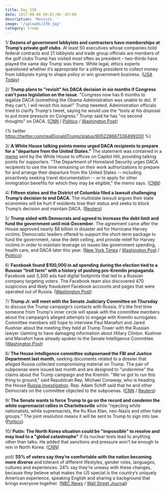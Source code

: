 ```yaml
---
title: Day 230
date: 2017-09-06 09:01:00 -07:00
description: 'Revisit. '
image: "/uploads/230.jpg"
category: trump
---
```


1/ **Dozens of government lobbyists and contractors have memberships at Trump’s private golf clubs**. At least 50 executives whose companies hold federal contracts and 21 lobbyists and trade group officials are members of the golf clubs Trump has visited most often as president – two-thirds have played the same day Trump was there. While legal, ethics experts questioned whether it’s appropriate for a sitting president to collect money from lobbyists trying to shape policy or win government business. ([USA Today](https://www.usatoday.com/story/news/2017/09/06/trump-gets-millions-golf-members-ceos-and-lobbyists-get-access-president/632505001/))

2/ **Trump plans to "revisit" his DACA decision in six months if Congress can't pass legislation on the issue**.  "Congress now has 6 months to legalize DACA (something the Obama Administration was unable to do). If they can't, I will revisit this issue!" Trump tweeted. Administration officials tried to clarify Trump's tweet, saying he would use the “tools at his disposal to put more pressure on Congress." Trump said he has "no second thoughts" on DACA. ([CNN](http://www.cnn.com/2017/09/05/politics/donald-trump-revisit-daca/index.html) / [Politico](http://www.politico.com/story/2017/09/06/trump-daca-dreamers-tweet-justice-department-242375?lo=ap_a1) / [Washington Post](https://www.washingtonpost.com/news/post-politics/wp/2017/09/06/trump-no-second-thoughts-on-daca-decision/))

{% twitter https://twitter.com/realDonaldTrump/status/905228667336499200 %}

3/ **A White House talking points memo urged DACA recipients to prepare for a "departure from the United States."** The statement was contained in a [memo](http://i2.cdn.turner.com/cnn/2017/images/09/05/daca.talking.points%5B8%5D.pdf) sent by the White House to offices on Capitol Hill, providing talking points for supporters. "The Department of Homeland Security urges DACA recipients to use the time remaining on their work authorizations to prepare for and arrange their departure from the United States -- including proactively seeking travel documentation -- or to apply for other immigration benefits for which they may be eligible," the memo says. ([CNN](http://www.cnn.com/2017/09/05/politics/white-house-memo-daca-recipients-leave/index.html))

4/ **Fifteen states and the District of Columbia filed a lawsuit challenging Trump’s decision to end DACA**. The multistate lawsuit argues their state economies will be hurt if residents lose their status and seeks to block Trump’s decision and maintain DACA. ([Reuters](https://www.reuters.com/article/us-usa-immigration-ny/states-file-lawsuit-challenging-trump-decision-on-dreamers-idUSKCN1BH1HS))

5/ **Trump sided with Democrats and agreed to increase the debt limit and fund the government until mid-December**. The agreement came after the House approved nearly $8 billion in disaster aid for Hurricane Harvey victims. Democratic leaders offered to support the short-term package to fund the government, raise the debt ceiling, and provide relief for Harvey victims in order to maintain leverage on issues like government spending, health care, and DACA later this year.  ([New York Times](https://www.nytimes.com/2017/09/06/us/politics/house-vote-harvey-aid-debt-ceiling.html) / [Washington Post](https://www.washingtonpost.com/powerpost/house-prepares-for-harvey-relief-vote/2017/09/06/62919058-92fc-11e7-89fa-bb822a46da5b_story.html) / [Politico](http://www.politico.com/story/2017/09/06/schumer-and-pelosi-offer-support-for-harvey-aid-and-debt-limit-boost-242376?lo=ap_d1))

6/ **Facebook found $100,000 in ad spending during the election tied to a Russian “troll farm” with a history of pushing pro-Kremlin propaganda**. Facebook said 3,300 ads had digital footprints that led to a Russian company targeting voters. The Facebook team also discovered 470 suspicious and likely fraudulent Facebook accounts and pages that were operated out of Russia. ([Washington Post](https://www.washingtonpost.com/politics/facebook-says-it-sold-political-ads-to-russian-company-during-2016-election/2017/09/06/32f01fd2-931e-11e7-89fa-bb822a46da5b_story.html))

7/ **Trump Jr. will meet with the Senate Judiciary Committee on Thursday** to discuss the Trump campaign’s contacts with Russia. It's the first time someone from Trump's inner circle will speak with the committee members about the campaign’s alleged attempts to engage with Kremlin surrogates. Committee members still hope to interview Paul Manafort and Jared Kushner about the meeting they held at Trump Tower with the Russian lawyer claiming to have damaging information about Hillary Clinton. Kushner and Manafort have already spoken to the Senate Intelligence Committee. ([Washington Post](https://www.washingtonpost.com/powerpost/senate-judiciarys-meeting-with-trump-jr-scheduled-for-thursday/2017/09/05/8a4ac918-9291-11e7-8754-d478688d23b4_story.html))

8/ **The House intelligence committee subpoenaed the FBI and Justice Department last month**, seeking documents related to a dossier that alleged Russia collected compromising material on Trump. The pair of subpoenas were issued last month and are designed to "undermine" the claims about the Trump campaign and the Kremlin. "We've got to run this thing to ground," said Republican Rep. Michael Conaway, who is heading the House <a href="{{ site.baseurl }}/trump-russia-investigation/">Russia investigation</a>. Rep. Adam Schiff said that he and other Democrats on the committee objected to the subpoenas. ([CNN](http://www.cnn.com/2017/09/05/politics/house-intelligence-committee-subpoena-fbi-justice/index.html) / [Reuters](https://www.reuters.com/article/us-usa-trump-russia-schiff/u-s-house-panel-issues-subpoenas-to-justice-department-over-trump-dossier-democrat-idUSKCN1BH08M))

9/ **The Senate wants to force Trump to go on the record and condemn the white supremacist rallies in Charlottesville** while “rejecting white nationalists, white supremacists, the Ku Klux Klan, neo-Nazis and other hate groups.” The joint resolution means it will be sent to Trump to sign into law. ([Politico](http://www.politico.com/story/2017/09/06/senate-charlottesville-trump-hate-groups-242361))

10/ **Putin: The North Korea situation could be "impossible" to resolve and may lead to a "global catastrophe"** if its nuclear tests lead to anything other than talks. He added that sanctions and pressure won't be enough to rein in North Korea. ([CNN](http://www.cnn.com/2017/09/06/asia/north-korea-russia-vladivostok/index.html))

poll/ **55% of voters say they’re comfortable with the nation becoming more diverse** and tolerant of different lifestyles, gender roles, languages, cultures and experiences. 24% say they’re uneasy with these changes, because they believe what makes the US special is the country’s uniquely American experience, speaking English and sharing a background that brings everyone together. ([NBC News](https://www.nbcnews.com/politics/first-read/trump-clinton-voters-divided-over-changing-america-n798926) / [Wall Street Journal](https://www.wsj.com/articles/political-divisions-in-u-s-are-widening-long-lasting-poll-shows-1504670461))
